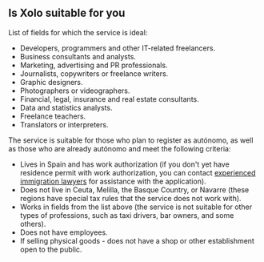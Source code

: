 ## Is Xolo suitable for you

List of fields for which the service is ideal:

- Developers, programmers and other IT-related freelancers.
- Business consultants and analysts.
- Marketing, advertising and PR professionals.
- Journalists, copywriters or freelance writers.
- Graphic designers.
- Photographers or videographers.
- Financial, legal, insurance and real estate consultants.
- Data and statistics analysts.
- Freelance teachers.
- Translators or interpreters.

The service is suitable for those who plan to register as autónomo, as well as those who are already autónomo and
meet the following criteria:

- Lives in Spain and has work authorization (if you don't yet have residence permit with work authorization, you can contact [experienced immigration lawyers](#reliable-immigration-lawyers) for assistance with the application).
- Does not live in Ceuta, Melilla, the Basque Country, or Navarre (these regions have special tax rules that the service does not work with).
- Works in fields from the list above (the service is not suitable for other types of professions, such as taxi drivers, bar owners, and some others).
- Does not have employees.
- If selling physical goods - does not have a shop or other establishment open to the public.
